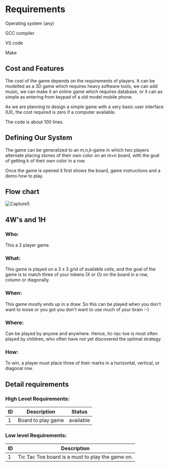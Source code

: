 # Requirements

Operating system (any)

GCC compiler

VS code

Make 


   
## Cost and Features
The cost of the game depends on the requirements of players. It can be modelled as a 3D game which requires heavy software tools, we can add music, we can make it an online game which requires database, or it can as simple as entering from keypad of a old model mobile phone. 

As we are planning to design a simple game with a very basic user interface (UI), the cost required is zero if a computer available.

The code is about 100 lines.

## Defining Our System
The game can be generalized to an m,n,k-game in which two players alternate placing stones of their own color on an m×n board, with the goal of getting k of their own color in a row.

Once the game is opened it first shows the board, game instructions and a demo how to play.

## Flow chart

![Capture5](https://user-images.githubusercontent.com/80679363/114272398-a3f9d180-9a33-11eb-8890-a06213116f3d.PNG)

## 4W's and 1H
### Who:
This a 2 player game.

### What:
This game is played on a 3 x 3 grid of available cells, and the goal of the game is to match three of your tokens (X or O) on the board in a row, column or diagonally.

### When:
This game mostly ends up in a draw. So this can be played when you don't want to loose or you got you don't want to use much of your brain :-)

### Where:
Can be played by anyone and anywhere. Hence, tic-tac-toe is most often played by children, who often have not yet discovered the optimal strategy.

### How:
To win, a player must place three of their marks in a horizontal, vertical, or diagonal row.

## Detail requirements
### High Level Requirements:

ID      | Description        | Status
--------|--------------------|----------
1       | Board to play game | available

### Low level Requirements:
ID      | Description        
--------|---------------------------------------------
1       | Tic Tac Toe board is a must to play the game on.

